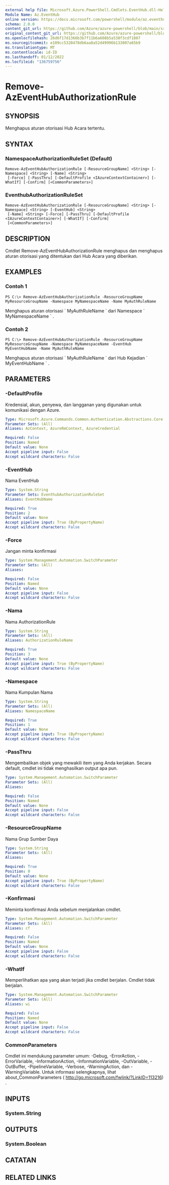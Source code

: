```yaml
---
external help file: Microsoft.Azure.PowerShell.Cmdlets.EventHub.dll-Help.xml
Module Name: Az.EventHub
online version: https://docs.microsoft.com/powershell/module/az.eventhub/remove-azeventhubauthorizationrule
schema: 2.0.0
content_git_url: https://github.com/Azure/azure-powershell/blob/main/src/EventHub/EventHub/help/Remove-AzEventHubAuthorizationRule.md
original_content_git_url: https://github.com/Azure/azure-powershell/blob/main/src/EventHub/EventHub/help/Remove-AzEventHubAuthorizationRule.md
ms.openlocfilehash: 26d6f17d1366b3b7f11b6a608b5a538f3cdf1807
ms.sourcegitcommit: e109cc5320478db6aa8a52d49996b133007a65b9
ms.translationtype: MT
ms.contentlocale: id-ID
ms.lasthandoff: 01/12/2022
ms.locfileid: "136759756"
---
```

# Remove-AzEventHubAuthorizationRule

## SYNOPSIS
Menghapus aturan otorisasi Hub Acara tertentu.

## SYNTAX

### NamespaceAuthorizationRuleSet (Default)
```
Remove-AzEventHubAuthorizationRule [-ResourceGroupName] <String> [-Namespace] <String> [-Name] <String>
 [-Force] [-PassThru] [-DefaultProfile <IAzureContextContainer>] [-WhatIf] [-Confirm] [<CommonParameters>]
```

### EventhubAuthorizationRuleSet
```
Remove-AzEventHubAuthorizationRule [-ResourceGroupName] <String> [-Namespace] <String> [-EventHub] <String>
 [-Name] <String> [-Force] [-PassThru] [-DefaultProfile <IAzureContextContainer>] [-WhatIf] [-Confirm]
 [<CommonParameters>]
```

## DESCRIPTION
Cmdlet Remove-AzEventHubAuthorizationRule menghapus dan menghapus aturan otorisasi yang ditentukan dari Hub Acara yang diberikan.

## EXAMPLES

### Contoh 1
```
PS C:\> Remove-AzEventHubAuthorizationRule -ResourceGroupName MyResourceGroupName -Namespace MyNamespaceName -Name MyAuthRuleName
```

Menghapus aturan otorisasi \` MyAuthRuleName \` dari Namespace \` MyNamespaceName \` .

### Contoh 2
```
PS C:\> Remove-AzEventHubAuthorizationRule -ResourceGroupName MyResourceGroupName -Namespace MyNamespaceName -EventHub MyEventHubName -Name MyAuthRuleName
```

Menghapus aturan otorisasi \` MyAuthRuleName \` dari Hub Kejadian \` MyEventHubName \` .

## PARAMETERS

### -DefaultProfile
Kredensial, akun, penyewa, dan langganan yang digunakan untuk komunikasi dengan Azure.

```yaml
Type: Microsoft.Azure.Commands.Common.Authentication.Abstractions.Core.IAzureContextContainer
Parameter Sets: (All)
Aliases: AzContext, AzureRmContext, AzureCredential

Required: False
Position: Named
Default value: None
Accept pipeline input: False
Accept wildcard characters: False
```

### -EventHub
Nama EventHub

```yaml
Type: System.String
Parameter Sets: EventhubAuthorizationRuleSet
Aliases: EventHubName

Required: True
Position: 2
Default value: None
Accept pipeline input: True (ByPropertyName)
Accept wildcard characters: False
```

### -Force
Jangan minta konfirmasi

```yaml
Type: System.Management.Automation.SwitchParameter
Parameter Sets: (All)
Aliases:

Required: False
Position: Named
Default value: None
Accept pipeline input: False
Accept wildcard characters: False
```

### -Nama
Nama AuthorizationRule

```yaml
Type: System.String
Parameter Sets: (All)
Aliases: AuthorizationRuleName

Required: True
Position: 3
Default value: None
Accept pipeline input: True (ByPropertyName)
Accept wildcard characters: False
```

### -Namespace
Nama Kumpulan Nama

```yaml
Type: System.String
Parameter Sets: (All)
Aliases: NamespaceName

Required: True
Position: 1
Default value: None
Accept pipeline input: True (ByPropertyName)
Accept wildcard characters: False
```

### -PassThru
Mengembalikan objek yang mewakili item yang Anda kerjakan.
Secara default, cmdlet ini tidak menghasilkan output apa pun.

```yaml
Type: System.Management.Automation.SwitchParameter
Parameter Sets: (All)
Aliases:

Required: False
Position: Named
Default value: None
Accept pipeline input: False
Accept wildcard characters: False
```

### -ResourceGroupName
Nama Grup Sumber Daya

```yaml
Type: System.String
Parameter Sets: (All)
Aliases:

Required: True
Position: 0
Default value: None
Accept pipeline input: True (ByPropertyName)
Accept wildcard characters: False
```

### -Konfirmasi
Meminta konfirmasi Anda sebelum menjalankan cmdlet.

```yaml
Type: System.Management.Automation.SwitchParameter
Parameter Sets: (All)
Aliases: cf

Required: False
Position: Named
Default value: None
Accept pipeline input: False
Accept wildcard characters: False
```

### -WhatIf
Memperlihatkan apa yang akan terjadi jika cmdlet berjalan.
Cmdlet tidak berjalan.

```yaml
Type: System.Management.Automation.SwitchParameter
Parameter Sets: (All)
Aliases: wi

Required: False
Position: Named
Default value: None
Accept pipeline input: False
Accept wildcard characters: False
```

### CommonParameters
Cmdlet ini mendukung parameter umum: -Debug, -ErrorAction, -ErrorVariable, -InformationAction, -InformationVariable, -OutVariable, -OutBuffer, -PipelineVariable, -Verbose, -WarningAction, dan -WarningVariable. Untuk informasi selengkapnya, lihat about_CommonParameters ( http://go.microsoft.com/fwlink/?LinkID=113216) .

## INPUTS

### System.String

## OUTPUTS

### System.Boolean

## CATATAN

## RELATED LINKS
